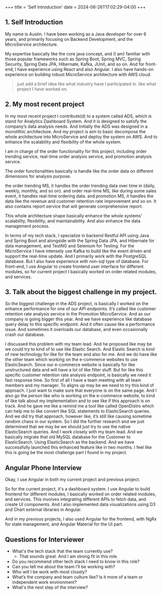 +++
title = 'Self Introduction'
date = 2024-06-26T17:02:29-04:00
+++

## 1. Self Introduction

My name is Austin. I have been working as a Java developer for over 6 years, and primarily focusing on Backend
Development, and the MicroService architecture.

My expertise basically like the core java concept,
and (I am) familiar with those popular frameworks such as Spring Boot, Spring MVC, Spring Security, Spring Data JPA,
Hibernate, Kafka, JUnit, and so on.
And for front-end, I have experience using React and also Angular.
I also have hands-on experience on building robust MicroService architecture with AWS cloud.
> just add a brief idea like what industry have I participated in. like what project I have worked on.

## 2. My most recent project

In my most recent project I contribute(d) to a system called ADS, which is stand for Analytics Dashboard System.
And it is designed to satisfy the company’s data analysis needs.
And Initially the ADS was designed in a monolithic architecture.
And my project is aim to basic decompose the whole architecture into MicroService and deploy the system on AWS.
And to enhance the scalability and flexibility of the whole system.

I am in charge of the order functionality for this project, including order trending service, real-time order analysis
service, and promotion analysis service.

The order functionalities basically is handle like the order data on different dimensions for analysis purpose.

the order trending MS, it handles the order trending data over time in (daily, weekly, monthly, and so on).
and order real-time MS, like during some sales event, it handles real-time ordering data.
and promotion MS, it handles the data like the revenue and customer retention rate improvement and so on.
It also contains report service that will generate comprehensive report.

This whole architecture shape basically enhance the whole systems’ scalability, flexibility, and maintainability.
And also enhance the data management process.

In terms of my tech stack, I specialize in backend Restful API using Java and Spring Boot and alongside with the Spring
Data JPA, and Hibernate for data management, and TestNG and Selenium for Testing.
For the MicroService I have intensely use Kafka to build like the event driven and support the real-time update.
And I primarily work with the PostgreSQL database. But I also have experience with non-sql type of database.
For front-end, I use Angular to create frontend user interface for different modules, so for current project I basically
worked on order related modules, and services.

## 3. Talk about the biggest challenge in my project.

So the biggest challenge in the ADS project, is basically I worked on the enhance performance for one of our API
endpoints.
It’s called like customer retention rate analysis service in the Promotion MicroService.
And as our company is going bigger this year. And we have experience like database query delay to this specific
endpoint.
And it often cause like a performance issue. And sometimes it overloads our database, and even occasionally crash our
database.

I discussed this problem with my team lead. And he proposed like may be we could try to kind of to use like Elastic
Search.
And Elastic Search is kind of new technology for like for the team and also for me.
And we do have like the other team which working on the e-commerce websites to use ElasticSearch. Since our e-commerce
website is basically for like unstructured data and will have a lot of like filter stuff.
But for like this specific customer retention rate analysis endpoint, is basically we need it fast response time.
So first of all I have a team meeting with all team members and my manager.
To aligns up may be we need to try this kind of approach.
I just want to make sure that everyone is on the same page.
And I also go the person like who is working on the e-commerce website, to kind of like talk about my implementation and
to see like if this approach is on track.
And he gave me like a remind me a tool like called OpenDistro which can help me to like convert like SQL statements to
ElasticSearch queries.
And we did try that approach, however like, it’s still like causing sometime random chaos in our system.
So I did the further research and we just determined that we may be we should just try to use the native ElasticSearch
queries.
And I work closely with my team lead.
And we basically migrate that old MySQL database for the Customer to ElasticSearch.
Using ElasticSearch as the backend.
And we have successfully launched this enhanced feature like in two months.
I feel like this is going be the most challenge part I found in my project.

## Angular Phone Interview

Okay, I use Angular in both my current project and previous project.

So for the current project, it's a dashboard system. I use Angular to build frontend for different modules, I basically
worked on order related modules, and services. This involves integrating different APIs to fetch data, and create UI
components. And I also implemented data visualizations using D3 and Chart external libraries in Angular.

And in my previous projects, I also used Angular for the frontend, with NgRx for state management, and Angular Material
for the UI part.

## Questions for Interviewer

- What's the tech stack that the team currently use?
   - That sounds great. And I am strong fit in this role.
- Do you recommend other tech stack I need to know in this role?
- Can you tell me about the team I’ll be working with?
- Who will I be work with most closely?
- What’s the company and team culture like? Is it more of a team or independent work environment?
- What's the next step of the interview?